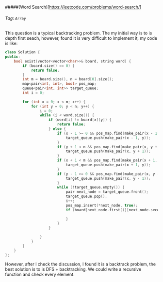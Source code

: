 #####(Word Search)[https://leetcode.com/problems/word-search/]
###### Tag: `Array`
######
This question is a typical backtracking problem. The my initial way is to is depth first seach,
however, found it is very difficult to implement it, my code is like:

```cpp
class Solution {
public:
    bool exist(vector<vector<char>>& board, string word) {
        if (board.size() == 0) {
            return false;
        }
        int m = board.size(), n = board[0].size();
        map<pair<int, int>, bool> pos_map;
        queue<pair<int, int>> target_queue;
        int i = 0;
        
        for (int x = 0; x < m; x++) {
            for (int y = 0; y < n; y++) {
                i = 0;
                while (i < word.size()) {
                    if (word[i] != board[x][y]) {
                        return false;
                    } else {
                        if (x - 1 >= 0 && pos_map.find(make_pair(x - 1, y)) == pos_map.end()) {
                            target_queue.push(make_pair(x - 1, y));
                        }
                        if (y + 1 < n && pos_map.find(make_pair(x, y + 1)) == pos_map.end()) {
                            target_queue.push(make_pair(x, y + 1));
                        }
                        if (x + 1 < m && pos_map.find(make_pair(x + 1, y)) == pos_map.end()) {
                            target_queue.push(make_pair(x + 1, y));
                        }
                        if (y - 1 >= 0 && pos_map.find(make_pair(x, y - 1)) == pos_map.end()) {
                            target_queue.push(make_pair(x, y - 1));
                        }
                        while (!target_queue.empty()) {
                            pair next_node = target_queue.front();
                            target_queue.pop();
                            i++;
                            pos_map.insert(*next_node, true);
                            if (board[next_node.first()][next_node.second()] != board[i]) {
                                
                            }
                        }
                    }
                    
                }
            }
        }
    }
};
```

However, after I check the discussion, I found it is a backtrack problem, the best
solution is to is DFS + backtracking. We could write a recursive function and check
every element.

